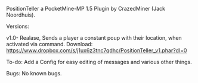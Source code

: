 PositionTeller a PocketMine-MP 1.5 Plugin by CrazedMiner (Jack Noordhuis).

Versions:

v1.0- Realase, Sends a player a constant poup with their location, when activated via command. Download:
https://www.dropbox.com/s/j1ux6z3tnc7qdhc/PositionTeller_v1.phar?dl=0

To-do:
Add a Config for easy editing of messages and various other things.

Bugs:
No known bugs.
